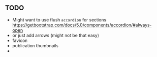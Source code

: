 ## TODO

- Might want to use flush `accordion` for sections https://getbootstrap.com/docs/5.0/components/accordion/#always-open
- or just add arrows (might not be that easy)
- favicon
- publication thumbnails
- 